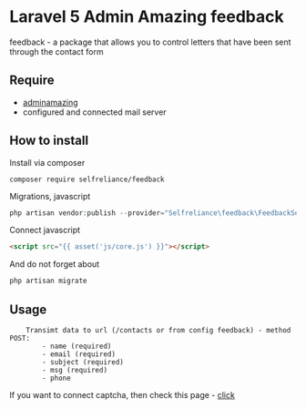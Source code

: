 # Laravel 5 Admin Amazing feedback
feedback - a package that allows you to control letters that have been sent through the contact form

## Require

- [adminamazing](https://github.com/selfrelianceme/adminamazing)
- configured and connected mail server

## How to install

Install via composer
```
composer require selfreliance/feedback
```

Migrations, javascript
```php
php artisan vendor:publish --provider="Selfreliance\feedback\FeedbackServiceProvider" --force
```

Connect javascript
```html
<script src="{{ asset('js/core.js') }}"></script>
```

And do not forget about
```php
php artisan migrate
```

## Usage

```
	Transimt data to url (/contacts or from config feedback) - method POST:
		- name (required)
		- email (required)
		- subject (required)
		- msg (required)
		- phone
```

If you want to connect captcha, then check this page - [click](https://github.com/greggilbert/recaptcha/blob/master/README.md)
